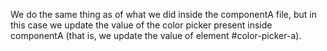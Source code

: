 We do the same thing as of what we did inside the componentA file, but in this case we update the value of the color picker present inside componentA (that is, we update the value of element #color-picker-a).